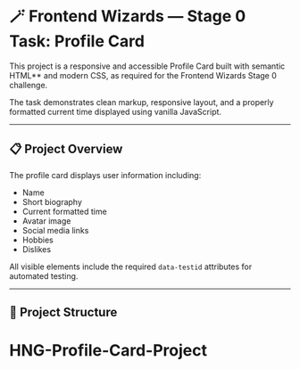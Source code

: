 # 🪄 Frontend Wizards — Stage 0 Task: Profile Card

This project is a responsive and accessible Profile Card built with semantic HTML\*\* and modern CSS, as required for the Frontend Wizards Stage 0 challenge.

The task demonstrates clean markup, responsive layout, and a properly formatted current time displayed using vanilla JavaScript.

---

## 📋 Project Overview

The profile card displays user information including:

- Name
- Short biography
- Current formatted time
- Avatar image
- Social media links
- Hobbies
- Dislikes

All visible elements include the required `data-testid` attributes for automated testing.

---

## 🧱 Project Structure
# HNG-Profile-Card-Project
